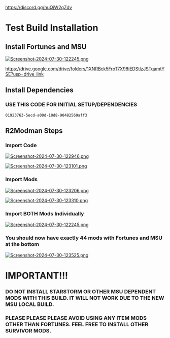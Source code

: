 https://discord.gg/huQjW2qZdv

# Test Build Installation

## Install Fortunes and MSU

[![Screenshot-2024-07-30-122245.png](https://i.postimg.cc/4ygNL89B/Screenshot-2024-07-30-122245.png)](https://drive.google.com/drive/folders/1XNRBck5FroT7X98iEDStlzJSTqamtYSE?usp=drive_link)

https://drive.google.com/drive/folders/1XNRBck5FroT7X98iEDStlzJSTqamtYSE?usp=drive_link 

## Install Dependencies

### USE THIS CODE FOR INITIAL SETUP/DEPENDENCIES

```01923763-5ecd-a00d-10d8-90482569aff3```

## R2Modman Steps

### Import Code
[![Screenshot-2024-07-30-122946.png](https://i.postimg.cc/Y9bMRptq/Screenshot-2024-07-30-122946.png)]()

[![Screenshot-2024-07-30-123101.png](https://i.postimg.cc/Y0vKxYXb/Screenshot-2024-07-30-123101.png)]()

### Import Mods
[![Screenshot-2024-07-30-123206.png](https://i.postimg.cc/fbdvYLjm/Screenshot-2024-07-30-123206.png)]()

[![Screenshot-2024-07-30-123310.png](https://i.postimg.cc/hjpQmWwV/Screenshot-2024-07-30-123310.png)]()

### Import BOTH Mods Individually

[![Screenshot-2024-07-30-122245.png](https://i.postimg.cc/4ygNL89B/Screenshot-2024-07-30-122245.png)](https://drive.google.com/drive/folders/1XNRBck5FroT7X98iEDStlzJSTqamtYSE?usp=drive_link)

### You should now have exactly 44 mods with Fortunes and MSU at the bottom

[![Screenshot-2024-07-30-123525.png](https://i.postimg.cc/N0P5G7rx/Screenshot-2024-07-30-123525.png)]()

# IMPORTANT!!! 

### DO NOT INSTALL STARSTORM OR OTHER MSU DEPENDENT MODS WITH THIS BUILD. IT WILL NOT WORK DUE TO THE NEW MSU LOCAL BUILD.

### PLEASE PLEASE PLEASE AVOID USING ANY ITEM MODS OTHER THAN FORTUNES. FEEL FREE TO INSTALL OTHER SURVIVOR MODS.
